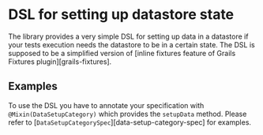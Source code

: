 # DSL for setting up datastore state

The library provides a very simple DSL for setting up data in a datastore if your tests execution needs the datastore to be in a certain state. The DSL is supposed to be a simplified version of [inline fixtures feature of Grails Fixtures plugin][grails-fixtures].

## Examples

To use the DSL you have to annotate your specification with `@Mixin(DataSetupCategory)` which provides the `setupData` method. Please refer to [`DataSetupCategorySpec`][data-setup-category-spec] for examples.